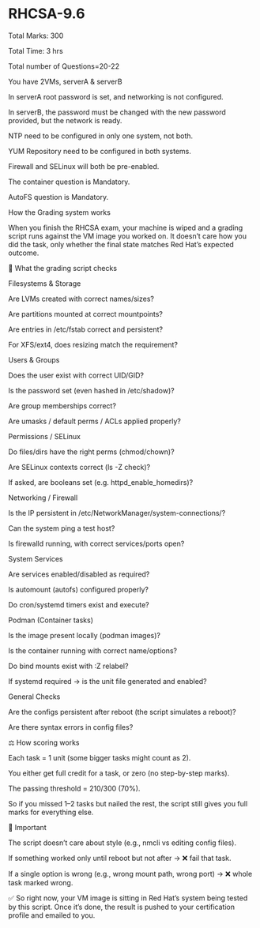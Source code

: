 # RHCSA-9.6

Total Marks: 300

Total Time: 3 hrs

Total number of Questions=20-22

You have 2VMs, serverA & serverB

In serverA root password is set, and networking is not configured.

In serverB, the password must be changed with the new password provided, but the network is ready.

NTP need to be configured in only one system, not both.

YUM Repository need to be  configured in both systems.

Firewall and SELinux will both be pre-enabled.

The container question is Mandatory.

AutoFS question is Mandatory.


How the Grading system works

When you finish the RHCSA exam, your machine is wiped and a grading script runs against the VM image you worked on. It doesn’t care how you did the task, only whether the final state matches Red Hat’s expected outcome.

🔎 What the grading script checks

Filesystems & Storage

Are LVMs created with correct names/sizes?

Are partitions mounted at correct mountpoints?

Are entries in /etc/fstab correct and persistent?

For XFS/ext4, does resizing match the requirement?

Users & Groups

Does the user exist with correct UID/GID?

Is the password set (even hashed in /etc/shadow)?

Are group memberships correct?

Are umasks / default perms / ACLs applied properly?

Permissions / SELinux

Do files/dirs have the right perms (chmod/chown)?

Are SELinux contexts correct (ls -Z check)?

If asked, are booleans set (e.g. httpd_enable_homedirs)?

Networking / Firewall

Is the IP persistent in /etc/NetworkManager/system-connections/?

Can the system ping a test host?

Is firewalld running, with correct services/ports open?

System Services

Are services enabled/disabled as required?

Is automount (autofs) configured properly?

Do cron/systemd timers exist and execute?

Podman (Container tasks)

Is the image present locally (podman images)?

Is the container running with correct name/options?

Do bind mounts exist with :Z relabel?

If systemd required → is the unit file generated and enabled?

General Checks

Are the configs persistent after reboot (the script simulates a reboot)?

Are there syntax errors in config files?

⚖️ How scoring works

Each task = 1 unit (some bigger tasks might count as 2).

You either get full credit for a task, or zero (no step-by-step marks).

The passing threshold = 210/300 (70%).

So if you missed 1–2 tasks but nailed the rest, the script still gives you full marks for everything else.

📌 Important

The script doesn’t care about style (e.g., nmcli vs editing config files).

If something worked only until reboot but not after → ❌ fail that task.

If a single option is wrong (e.g., wrong mount path, wrong port) → ❌ whole task marked wrong.

✅ So right now, your VM image is sitting in Red Hat’s system being tested by this script. Once it’s done, the result is pushed to your certification profile and emailed to you.

